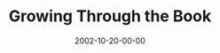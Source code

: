 ---
layout: message
category: message
series: "The Art of Growth"
title: "Growing Through the Book"
date: 2002-10-20-00-00
message_id: 259
sc-permalink-url: "http://soundcloud.com/crdschurch/growing-through-the-book"
audio: "http://s3.amazonaws.com/crossroads-media/messages/audio/Growing%20Through%20TheBook.mp3"
audio-duration: "35:39"
tag: 
 - truth
 - growth
 - discipline
 - reading
 - tome
 - bible
explicit: false
---